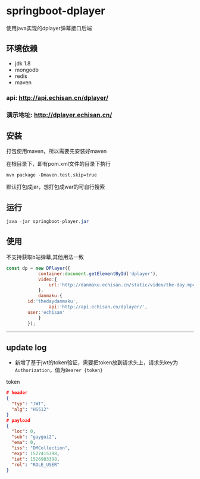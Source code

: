 # springboot-dplayer
使用java实现的dplayer弹幕接口后端
## 环境依赖
* jdk 1.8
* mongodb
* redis
* maven

### api: http://api.echisan.cn/dplayer/
### 演示地址: http://dplayer.echisan.cn/

## 安装
打包使用maven，所以需要先安装好maven

在根目录下，即有pom.xml文件的目录下执行
```
mvn package -Dmaven.test.skip=true
```

默认打包成jar，想打包成war的可自行搜索

## 运行
```java
java -jar springboot-player.jar
```

## 使用
不支持获取b站弹幕,其他用法一致
```javascript
const dp = new DPlayer({
            container:document.getElementById('dplayer'),
            video:{
                url:'http://danmaku.echisan.cn/static/video/the-day.mp4'
            },
            danmaku:{
		id:'thedaydanmaku',
                api:'http://api.echisan.cn/dplayer/',
		user:'echisan'
            }
        });
```

***

## update log
* 新增了基于jwt的token验证，需要把token放到请求头上，请求头key为`Authorization`，值为`Bearer {token}`

token
```json
# header
{
  "typ": "JWT",
  "alg": "HS512"
}
# payload
{
  "loc": 0,
  "sub": "gaygui2",
  "ema": 0,
  "iss": "DMCollection",
  "exp": 1527415398,
  "iat": 1526983398,
  "rol": "ROLE_USER"
}
```

